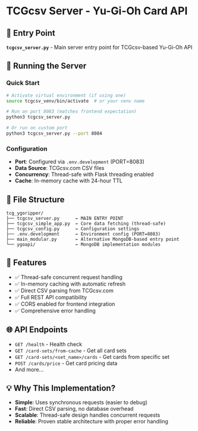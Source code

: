 # TCGcsv Server - Yu-Gi-Oh Card API

## 🎯 Entry Point
**`tcgcsv_server.py`** - Main server entry point for TCGcsv-based Yu-Gi-Oh API

## 🚀 Running the Server

### Quick Start
```bash
# Activate virtual environment (if using one)
source tcgcsv_venv/bin/activate  # or your venv name

# Run on port 8083 (matches frontend expectation)
python3 tcgcsv_server.py

# Or run on custom port
python3 tcgcsv_server.py --port 8084
```

### Configuration
- **Port**: Configured via `.env.development` (PORT=8083)
- **Data Source**: TCGcsv.com CSV files
- **Concurrency**: Thread-safe with Flask threading enabled
- **Cache**: In-memory cache with 24-hour TTL

## 📁 File Structure
```
tcg_ygoripper/
├── tcgcsv_server.py      ← MAIN ENTRY POINT
├── tcgcsv_simple_app.py  ← Core data fetching (thread-safe)
├── tcgcsv_config.py      ← Configuration settings
├── .env.development      ← Environment config (PORT=8083)
├── main_modular.py       ← Alternative MongoDB-based entry point
└── ygoapi/               ← MongoDB implementation modules
```

## 🔧 Features
- ✅ Thread-safe concurrent request handling
- ✅ In-memory caching with automatic refresh
- ✅ Direct CSV parsing from TCGcsv.com
- ✅ Full REST API compatibility
- ✅ CORS enabled for frontend integration
- ✅ Comprehensive error handling

## 🌐 API Endpoints
- `GET /health` - Health check
- `GET /card-sets/from-cache` - Get all card sets
- `GET /card-sets/<set_name>/cards` - Get cards from specific set
- `POST /cards/price` - Get card pricing data
- And more...

## 💡 Why This Implementation?
- **Simple**: Uses synchronous requests (easier to debug)
- **Fast**: Direct CSV parsing, no database overhead
- **Scalable**: Thread-safe design handles concurrent requests
- **Reliable**: Proven stable architecture with proper error handling